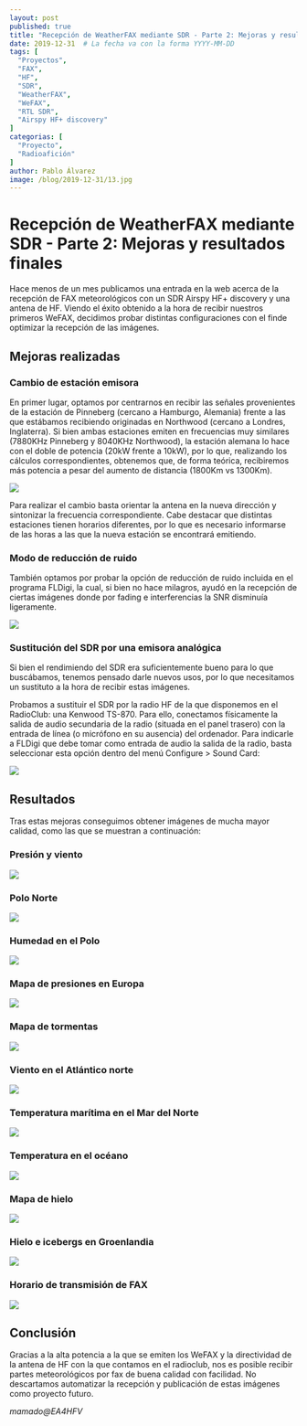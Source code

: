 ```yaml
---
layout: post
published: true
title: "Recepción de WeatherFAX mediante SDR - Parte 2: Mejoras y resultados finales"
date: 2019-12-31  # La fecha va con la forma YYYY-MM-DD
tags: [
  "Proyectos",
  "FAX",
  "HF",
  "SDR",
  "WeatherFAX",
  "WeFAX",
  "RTL SDR",
  "Airspy HF+ discovery"
]
categorias: [
  "Proyecto",
  "Radioafición"
]
author: Pablo Álvarez
image: /blog/2019-12-31/13.jpg
---
```


# Recepción de WeatherFAX mediante SDR - Parte 2: Mejoras y resultados finales

Hace menos de un mes publicamos una entrada en la web acerca de la recepción de FAX meteorológicos con un SDR Airspy HF+ discovery y una antena de HF. Viendo el éxito obtenido a la hora de recibir nuestros primeros WeFAX, decidimos probar distintas configuraciones con el finde optimizar la recepción de las imágenes.

## Mejoras realizadas

### Cambio de estación emisora

En primer lugar, optamos por centrarnos en recibir las señales provenientes de la estación de Pinneberg (cercano a Hamburgo, Alemania) frente a las que estábamos recibiendo originadas en Northwood (cercano a Londres, Inglaterra). Si bien ambas estaciones emiten en frecuencias muy similares (7880KHz Pinneberg y 8040KHz Northwood), la estación alemana lo hace con el doble de potencia (20kW frente a 10kW), por lo que, realizando los cálculos correspondientes, obtenemos que, de forma teórica, recibiremos más potencia a pesar del aumento de distancia (1800Km vs 1300Km).


![](/blog/2019-12-31/1.jpg)

Para realizar el cambio basta orientar la antena en la nueva dirección y sintonizar la frecuencia correspondiente. Cabe destacar que distintas estaciones tienen horarios diferentes, por lo que es necesario informarse de las horas a las que la nueva estación se encontrará emitiendo.

### Modo de reducción de ruido

También optamos por probar la opción de reducción de ruido incluida en el programa FLDigi, la cual, si bien no hace milagros, ayudó en la recepción de ciertas imágenes donde por fading e interferencias la SNR disminuía ligeramente.

![](/blog/2019-12-31/2.png)


### Sustitución del SDR por una emisora analógica


Si bien el rendimiendo del SDR era suficientemente bueno para lo que buscábamos, tenemos pensado darle nuevos usos, por lo que necesitamos un sustituto a la hora de recibir estas imágenes.

Probamos a sustituir el SDR por la radio HF de la que disponemos en el RadioClub: una Kenwood TS-870.  Para ello, conectamos físicamente la salida de audio secundaria de la radio (situada en el panel trasero) con la entrada de línea (o micrófono en su ausencia) del ordenador. Para indicarle a FLDigi que debe tomar como entrada de audio la salida de la radio, basta seleccionar esta opción dentro del menú Configure > Sound Card:

![](/blog/2019-12-31/3.png)


## Resultados

Tras estas mejoras conseguimos obtener imágenes de mucha mayor calidad, como las que se muestran a continuación:

### Presión y viento

![](/blog/2019-12-31/4.jpg)

### Polo Norte

![](/blog/2019-12-31/5.jpg)

### Humedad en el Polo

![](/blog/2019-12-31/6.jpg)

### Mapa de presiones en Europa

![](/blog/2019-12-31/7.jpg)

### Mapa de tormentas

![](/blog/2019-12-31/8.jpg)


### Viento en el Atlántico norte

![](/blog/2019-12-31/9.jpg)

### Temperatura marítima en el Mar del Norte

![](/blog/2019-12-31/10.jpg)

### Temperatura en el océano

![](/blog/2019-12-31/11.jpg)

### Mapa de hielo

![](/blog/2019-12-31/12.jpg)

### Hielo e icebergs en Groenlandia

![](/blog/2019-12-31/13.jpg)

### Horario de transmisión de FAX

![](/blog/2019-12-31/14.jpg)


## Conclusión

Gracias a la alta potencia a la que se emiten los WeFAX y la directividad de la antena de HF con la que contamos en el radioclub, nos es posible recibir partes meteorológicos por fax de buena calidad con facilidad. No descartamos automatizar la recepción y publicación de estas imágenes como proyecto futuro.


_mamado@EA4HFV_
